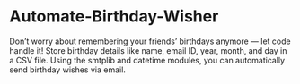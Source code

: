 # Automate-Birthday-Wisher
Don’t worry about remembering your friends’ birthdays anymore — let code handle it! Store birthday details like name, email ID, year, month, and day in a CSV file. Using the smtplib and datetime modules, you can automatically send birthday wishes via email.

